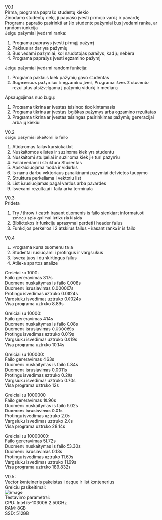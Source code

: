 V0.1  
Pirma, programa paprašo studentų kiekio  
Žinodama studentų kiekį, ji paprašo įvesti pirmojo vardą ir pavardę  
Programa paprašo pasirinkti ar šio studento pažymiai bus įvedami ranka, ar random funkcija  
Jeigu pažymiai įvedami ranka:
  1. Programa paprašys įvesti pirmąjį pažymį
  2. Paklaus ar dar yra pažymių
  3. Bus vedami pažymiai, kol naudotojas parašys, kad jų nebėra
  4. Programa paprašys įvesti egzamino pažymį

Jeigu pažymiai įvedami random funkcija:
  1. Programa paklaus kiek pažymių gavo studentas
  2. Sugeneruos pažymius ir egzamino įvertį
Programa išves 2 studento rezultatus atsižvelgama į pažymių vidurkį ir medianą

Apsaugojimas nuo bugų:
  1. Programa tikrina ar įvestas teisingo tipo kintamasis
  2. Programa tikrina ar įvestas logiškas pažymys arba egzamino rezultatas
  3. Pragrama tikrina ar įvestas teisingas pasirinkimas pažymių generacijai arba jų kiekiui
 
 V0.2  
 Jeigu pazymiai skaitomi is failo  
   1. Atidaromas failas kursiokai.txt
   2. Nuskaitomos eilutes ir suzinoma kiek yra studentu
   3. Nuskaitomi stulpeliai ir suzinoma kiek jie turi pazymiu
   4. Failai vedami i struktura Studentas
   5. Apskaiciuojama moda ir vidurkis
   6. Is namu darbu vektoriaus panaikinami pazymiai del vietos taupymo
   7. Struktura perkeliama i vektoriu list
   8. List isrusiuojamas pagal vardus arba pavardes
   9. Isvedami rezultatai i faila arba terminala
 
 V0.3  
 Prideta  
   1. Try / throw / catch irasant duomenis is failo sienkiant informatuoti zmogu apie galimai istikusia klaida
   2. Bibliotekos ir funkciju aprasymai perdeti i header failus
   3. Funkcijos perkeltos i 2 atskirus failus - irasant ranka ir is failo 

V0.4  
  1. Programa kuria duomenu faila
  2. Studentai rusiuojami i protingus ir vargsiukus
  3. Isveda juos i du skirtingus failus
  4. Atlieka spartos analize

Greiciai su 1000:  
  Failo generavimas 3.17s  
  Duomenu nuskaitymas is failo 0.008s  
  Duomenu isrusiavimas 0.000007s  
  Protingu isvedimas uztruko 0.0024s  
  Vargsiuku isvedimas uztruko 0.0024s  
  Visa programa uztruko 8.89s  

Greiciai su 10000:  
  Failo generavimas 4.14s  
  Duomenu nuskaitymas is failo 0.08s  
  Duomenu isrusiavimas 0.000069s  
  Protingu isvedimas uztruko 0.019s  
  Vargsiuku isvedimas uztruko 0.019s  
  Visa programa uztruko 10.14s  

Greiciai su 100000:  
  Failo generavimas 4.63s  
  Duomenu nuskaitymas is failo 0.84s  
  Duomenu isrusiavimas 0.0011s  
  Protingu isvedimas uztruko 0.20s  
  Vargsiuku isvedimas uztruko 0.20s  
  Visa programa uztruko 12s  

Greiciai su 1000000:  
  Failo generavimas 10.96s  
  Duomenu nuskaitymas is failo 9.02s  
  Duomenu isrusiavimas 0.01s  
  Protingu isvedimas uztruko 2.0s  
  Vargsiuku isvedimas uztruko 2.0s  
  Visa programa uztruko 28.14s  

Greiciai su 10000000:  
  Failo generavimas 51.72s  
  Duomenu nuskaitymas is failo 53.30s  
  Duomenu isrusiavimas 0.13s  
  Protingu isvedimas uztruko 11.69s  
  Vargsiuku isvedimas uztruko 11.69s  
  Visa programa uztruko 189.832s  
  
 V0.5:  
 Vector konteineris pakeistas i deque ir list kontenerius  
 Greiciu pasikeitimai:  
 ![image](https://user-images.githubusercontent.com/100164021/163675641-6fb4be12-73f8-4bc5-9871-7a29c1baffbc.png)   
 Testavimo parametrai:  
 CPU: Intel i5-10300H 2.50GHz  
 RAM: 8GB  
 SSD: 512GB 

 
 
